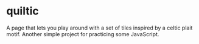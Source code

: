 # quiltic
A page that lets you play around with a set of tiles inspired by a celtic plait motif. Another simple project for practicing some JavaScript.


